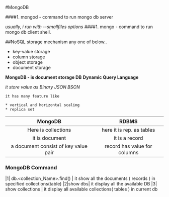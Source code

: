 #MongoDB

####1. mongod - command to run mongo db server

*usually, i run with --smallfiles options*
####1. mongo - command to run mongo db client shell.

##NoSQL storage mechanism any one of below..

 * key-value storage
 * column storage
 * object storage
 * document storage

**MongoDB - is document storage DB**
**Dynamic Query Language**

*it store value as Binary JSON BSON*

 ```
 it has many feature like
 
* vertical and horizontal scaling
* replica set

```

| MongoDB | RDBMS|
| :----:|:----:|
| Here is collections | here it is rep. as tables |
| it is document | it is a record |
| a document consist of key value pair | record has value for columns |

### MongoDB Command

|1| db.<collection_Name>.find() | it show all the documents ( records ) in specified collections(table)
|2|show dbs| it display all the available DB
|3| show collections | it display all available collections( tables ) in current db

